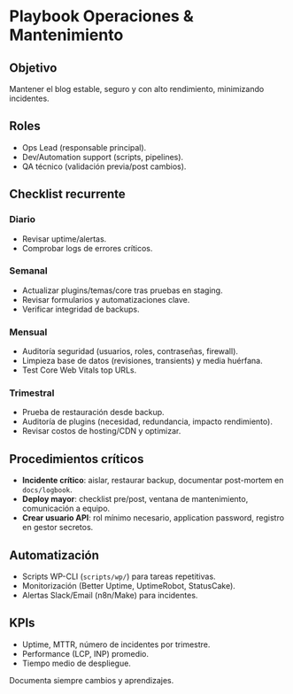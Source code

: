 # Playbook Operaciones & Mantenimiento

## Objetivo
Mantener el blog estable, seguro y con alto rendimiento, minimizando incidentes.

## Roles
- Ops Lead (responsable principal).
- Dev/Automation support (scripts, pipelines).
- QA técnico (validación previa/post cambios).

## Checklist recurrente
### Diario
- Revisar uptime/alertas.
- Comprobar logs de errores críticos.

### Semanal
- Actualizar plugins/temas/core tras pruebas en staging.
- Revisar formularios y automatizaciones clave.
- Verificar integridad de backups.

### Mensual
- Auditoría seguridad (usuarios, roles, contraseñas, firewall).
- Limpieza base de datos (revisiones, transients) y media huérfana.
- Test Core Web Vitals top URLs.

### Trimestral
- Prueba de restauración desde backup.
- Auditoría de plugins (necesidad, redundancia, impacto rendimiento).
- Revisar costos de hosting/CDN y optimizar.

## Procedimientos críticos
- **Incidente crítico**: aislar, restaurar backup, documentar post-mortem en `docs/logbook`.
- **Deploy mayor**: checklist pre/post, ventana de mantenimiento, comunicación a equipo.
- **Crear usuario API**: rol mínimo necesario, application password, registro en gestor secretos.

## Automatización
- Scripts WP-CLI (`scripts/wp/`) para tareas repetitivas.
- Monitorización (Better Uptime, UptimeRobot, StatusCake).
- Alertas Slack/Email (n8n/Make) para incidentes.

## KPIs
- Uptime, MTTR, número de incidentes por trimestre.
- Performance (LCP, INP) promedio.
- Tiempo medio de despliegue.

Documenta siempre cambios y aprendizajes.
